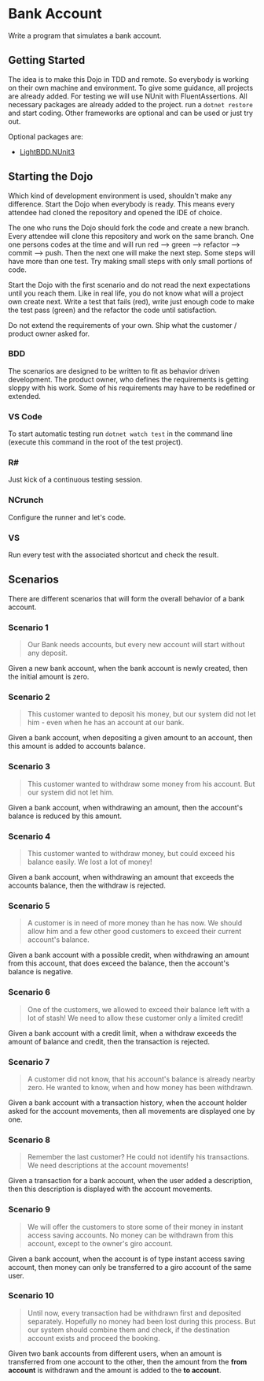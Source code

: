 # Bank Account

Write a program that simulates a bank account.

## Getting Started

The idea is to make this Dojo in TDD and remote. So everybody is working on their own machine and environment. To give some guidance, all projects are already added. For testing we will use NUnit with FluentAssertions. All necessary packages are already added to the project. run a `dotnet restore` and start coding. Other frameworks are optional and can be used or just try out.

Optional packages are:

- [LightBDD.NUnit3](https://github.com/LightBDD/LightBDD)

## Starting the Dojo

Which kind of development environment is used, shouldn't make any difference. Start the Dojo when everybody is ready. This means every attendee had cloned the repository and opened the IDE of choice.

The one who runs the Dojo should fork the code and create a new branch. Every attendee will clone this repository and work on the same branch. One one persons codes at the time and will run red --> green --> refactor --> commit --> push. Then the next one will make the next step. Some steps will have more than one test. Try making small steps with only small portions of code.

Start the Dojo with the first scenario and do not read the next expectations until you reach them. Like in real life, you do not know what will a project own create next. Write a test that fails (red), write just enough code to make the test pass (green) and the refactor the code until satisfaction.

Do not extend the requirements of your own. Ship what the customer / product owner asked for.

### BDD

The scenarios are designed to be written to fit as behavior driven development. The product owner, who defines the requirements is getting sloppy with his work. Some of his requirements may have to be redefined or extended.

### VS Code

To start automatic testing run `dotnet watch test` in the command line (execute this command in the root of the test project).

### R#

Just kick of a continuous testing session.

### NCrunch

Configure the runner and let's code.

### VS

Run every test with the associated shortcut and check the result.

## Scenarios

There are different scenarios that will form the overall behavior of a bank account.

### Scenario 1

> Our Bank needs accounts, but every new account will start without any deposit.

Given a new bank account, when the bank account is newly created, then the initial amount is zero.

### Scenario 2

> This customer wanted to deposit his money, but our system did not let him - even when he has an account at our bank.

Given a bank account, when depositing a given amount to an account, then this amount is added to accounts balance.

### Scenario 3

> This customer wanted to withdraw some money from his account. But our system did not let him.

Given a bank account, when withdrawing an amount, then the account's balance is reduced by this amount.

### Scenario 4

> This customer wanted to withdraw money, but could exceed his balance easily. We lost a lot of money!

Given a bank account, when withdrawing an amount that exceeds the accounts balance, then the withdraw is rejected.

### Scenario 5

> A customer is in need of more money than he has now. We should allow him and a few other good customers to exceed their current account's balance.

Given a bank account with a possible credit, when withdrawing an amount from this account, that does exceed the balance, then the account's balance is negative.

### Scenario 6

> One of the customers, we allowed to exceed their balance left with a lot of stash! We need to allow these customer only a limited credit!

Given a bank account with a credit limit, when a withdraw exceeds the amount of balance and credit, then the transaction is rejected.

### Scenario 7

> A customer did not know, that his account's balance is already nearby zero. He wanted to know, when and how money has been withdrawn.

Given a bank account with a transaction history, when the account holder asked for the account movements, then all movements are displayed one by one.

### Scenario 8

> Remember the last customer? He could not identify his transactions. We need descriptions at the account movements!

Given a transaction for a bank account, when the user added a description, then this description is displayed with the account movements.

### Scenario 9

> We will offer the customers to store some of their money in instant access saving accounts. No money can be withdrawn from this account, except to the owner's giro account.

Given a bank account, when the account is of type instant access saving account, then money can only be transferred to a giro account of the same user.

### Scenario 10

> Until now, every transaction had be withdrawn first and deposited separately. Hopefully no money had been lost during this process. But our system should combine them and check, if the destination account exists and proceed the booking. 

Given two bank accounts from different users, when an amount is transferred from one account to the other, then the amount from the __from account__ is withdrawn and the amount is added to the __to account__.
